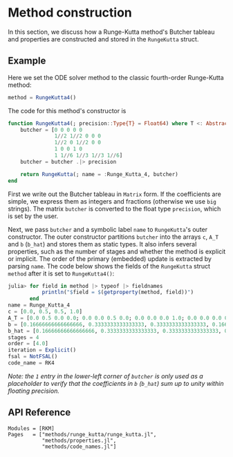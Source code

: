 
# Method construction

In this section, we discuss how a Runge-Kutta method's Butcher tableau and properties
are constructed and stored in the `RungeKutta` struct.

## Example 

Here we set the ODE solver method to the classic fourth-order Runge-Kutta method:
```julia
method = RungeKutta4()
```

The code for this method's constructor is

```julia 
function RungeKutta4(; precision::Type{T} = Float64) where T <: AbstractFloat
    butcher = [0 0 0 0 0
               1//2 1//2 0 0 0
               1//2 0 1//2 0 0
               1 0 0 1 0
               1 1//6 1//3 1//3 1//6]
    butcher = butcher .|> precision

    return RungeKutta(; name = :Runge_Kutta_4, butcher)
end
```
First we write out the Butcher tableau in `Matrix` form. If the coefficients are simple,
we express them as integers and fractions (otherwise we use `big` strings). The matrix 
`butcher` is converted to the float type `precision`, which is set by the user. 

Next, we pass `butcher` and a symbolic label `name` to `RungeKutta`'s outer constructor. 
The outer constructor partitions `butcher` into the arrays `c`, `A_T` and `b` (`b_hat`) 
and stores them as static types. It also infers several properties, such as the number of 
stages and whether the method is explicit or implicit. The order of the primary (embedded) 
update is extracted by parsing `name`. The code below shows the fields of the `RungeKutta` 
struct `method` after it is set to `RungeKutta4()`:

```julia 
julia> for field in method |> typeof |> fieldnames
           println("$field = $(getproperty(method, field))")
       end
name = Runge_Kutta_4
c = [0.0, 0.5, 0.5, 1.0]
A_T = [0.0 0.5 0.0 0.0; 0.0 0.0 0.5 0.0; 0.0 0.0 0.0 1.0; 0.0 0.0 0.0 0.0]
b = [0.16666666666666666, 0.3333333333333333, 0.3333333333333333, 0.16666666666666666]
b_hat = [0.16666666666666666, 0.3333333333333333, 0.3333333333333333, 0.16666666666666666]
stages = 4
order = [4.0]
iteration = Explicit()
fsal = NotFSAL()
code_name = RK4
```

*Note: the `1` entry in the lower-left corner of `butcher` is only used as a placeholder to verify that the coefficients in `b` (`b_hat`) sum up to unity within floating precision.*

## API Reference 

```@autodocs
Modules = [RKM]
Pages   = ["methods/runge_kutta/runge_kutta.jl", 
           "methods/properties.jl", 
           "methods/code_names.jl"]
```